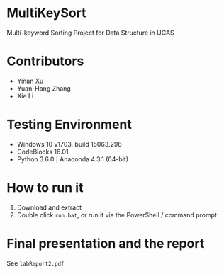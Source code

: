 # MultiKeySort
Multi-keyword Sorting Project for Data Structure in UCAS

# Contributors
- Yinan Xu
- Yuan-Hang Zhang
- Xie Li

# Testing Environment
- Windows 10 v1703, build 15063.296
- CodeBlocks 16.01
- Python 3.6.0 | Anaconda 4.3.1 (64-bit)

# How to run it
1. Download and extract
2. Double click `run.bat`, or run it via the PowerShell / command prompt

# Final presentation and the report
See `labReport2.pdf`
